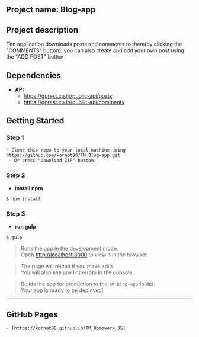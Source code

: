 ## Project name: Blog-app

## Project description

The application downloads posts and comments to them(by clicking the "COMMENTS" button), you can also create and add your own post using the "ADD POST" button

## Dependencies 

- **API** 
	- https://gorest.co.in/public-api/posts
	- https://gorest.co.in/public-api/comments

## Getting Started

### Step 1

    - Clone this repo to your local machine using https://github.com/kornet98/TM_Blog-app.git
	 - Or press "Download ZIP" button, 

### Step 2

- **install npm** 

```shell
$ npm install
```

### Step 3

- **run gulp** 

```shell
$ gulp
```

>Runs the app in the development mode.<br />
>Open [http://localhost:3000](http://localhost:3000) to view it in the browser.

>The page will reload if you make edits.<br />
>You will also see any lint errors in the console.


>Builds the app for production to the `TM_Blog-app` folder.<br />
>Your app is ready to be deployed!

---




## GitHub Pages

	- [https://kornet98.github.io/TM_Homework_JS]



